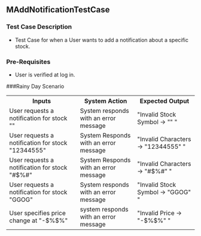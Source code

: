 ## MAddNotificationTestCase

### Test Case Description
* Test Case for when a User wants to add a notification about a specific stock.

### Pre-Requisites
* User is verified at log in.

###Rainy Day Scenario

<table>
	<tr>
		<th>Inputs</th>
		<th>System Action</th>
		<th>Expected Output</th>
	</tr>
	<tr>
		<td>User requests a notification for stock ""</td>
		<td>System responds with an error message</td>
		<td>"Invalid Stock Symbol -> "" "</td>
	</tr>
	<tr>
		<td>User requests a notification for stock "12344555"</td>
		<td>System Responds with an error message</td>
		<td>"Invalid Characters -> "12344555" "</td>
	</tr>
	<tr>
		<td>User requests a notification for stock "#$%#"</td>
		<td>System Responds with an error message</td>
		<td>"Invalid Characters -> "#$%#" "</td>
	</tr>
	<tr>
		<td>User requests a notification for stock "GGOG"</td>
		<td>System responds with an error message</td>
		<td>"Invalid Stock Symbol -> "GGOG" "</td>
	</tr>
	<tr>
		<td>User specifies price change at "-$%$%"</td>
		<td>system responds with an error message</td>
		<td>"Invalid Price -> "-$%$%" "</td>
	</tr>
	
</table>

